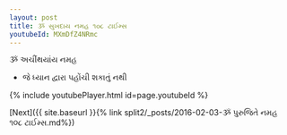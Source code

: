 ```yaml
---
layout: post
title: ૐ સુખદાય નમહ ૧૦૮ ટાઈમ્સ
youtubeId: MXmDfZ4NRmc
---
```

 
 
 ૐ અચીંથયાંય નમહ  
 
 -  જે ધ્યાન દ્વારા પહોંચી શકાતું નથી 
 
  
 
  
 
 
 
 
 
 


{% include youtubePlayer.html id=page.youtubeId %}
 
[Next]({{ site.baseurl }}{% link  split2/_posts/2016-02-03-ૐ પુરુજિતે નમહ ૧૦૮ ટાઈમ્સ.md%})
 
